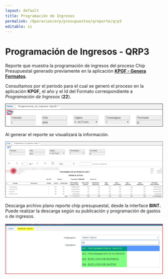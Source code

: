 ```yaml
---
layout: default
title: Programación de Ingresos
permalink: /Operacion/erp/presupuestoo/qreporte/qrp3
editable: si
---
```


# Programación de Ingresos - QRP3

Reporte que muestra la programación de ingresos del proceso Chip Presupuestal generado previamente en la aplicación [**KPGF - Genera Formatos**](http://docs.oasiscom.com/Operacion/erp/contabilidad/kproceso/kpgf#proceso-chip-presupuestal).  

Consultamos por el periodo para el cual se generó el proceso en la aplicación **KPGF,** el año y el Id del Formato correspondiente a _Programación de Ingresos_ (**22**).  

![](qrp3.png)

Al generar el reporte se visualizará la información.  

![](qrp33.png)

Descarga archivo plano reporte chip presupuestal, desde la interface **BINT.**  
Puede realizar la descarga según su publicación y programación de gastos o de ingresos.  

![](qrp23.png)  

